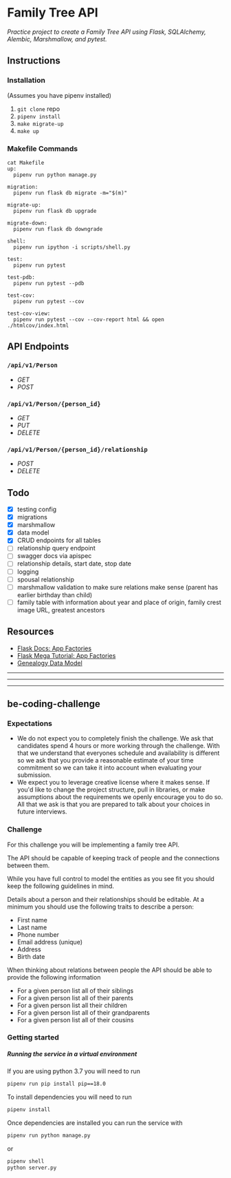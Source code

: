 # Family Tree API

*Practice project to create a Family Tree API using Flask, SQLAlchemy, Alembic, Marshmallow, and pytest.*

## Instructions

### Installation

(Assumes you have pipenv installed)

1. `git clone` repo
1. `pipenv install`
1. `make migrate-up`
1. `make up`

### Makefile Commands

```console
cat Makefile
up:
  pipenv run python manage.py

migration:
  pipenv run flask db migrate -m="$(m)"

migrate-up:
  pipenv run flask db upgrade

migrate-down:
  pipenv run flask db downgrade

shell:
  pipenv run ipython -i scripts/shell.py

test:
  pipenv run pytest

test-pdb:
  pipenv run pytest --pdb

test-cov:
  pipenv run pytest --cov

test-cov-view:
  pipenv run pytest --cov --cov-report html && open ./htmlcov/index.html
```

## API Endpoints

### `/api/v1/Person`

- *GET*
- *POST*

### `/api/v1/Person/{person_id}`

- *GET*
- *PUT*
- *DELETE*

### `/api/v1/Person/{person_id}/relationship`

- *POST*
- *DELETE*

## Todo

- [x] testing config
- [x] migrations
- [x] marshmallow
- [x] data model
- [x] CRUD endpoints for all tables
- [ ] relationship query endpoint
- [ ] swagger docs via apispec
- [ ] relationship details, start date, stop date
- [ ] logging
- [ ] spousal relationship
- [ ] marshmallow validation to make sure relations make sense (parent has earlier birthday than child)
- [ ] family table with information about year and place of origin, family crest image URL, greatest ancestors

## Resources

- [Flask Docs: App Factories](http://flask.pocoo.org/docs/1.0/patterns/appfactories/)
- [Flask Mega Tutorial: App Factories](https://blog.miguelgrinberg.com/post/the-flask-mega-tutorial-part-xv-a-better-application-structure)
- [Genealogy Data Model](http://www.databaseanswers.org/data_models/genealogy/index.htm)

---
---
---

## be-coding-challenge

### Expectations

- We do not expect you to completely finish the challenge. We ask that candidates spend 4 hours or more working through the challenge. With that we understand that everyones schedule and availability is different so we ask that you provide a reasonable estimate of your time commitment so we can take it into account when evaluating your submission.
- We expect you to leverage creative license where it makes sense. If you'd like to change the project structure, pull in libraries, or make assumptions about the requirements we openly encourage you to do so. All that we ask is that you are prepared to talk about your choices in future interviews.

### Challenge

For this challenge you will be implementing a family tree API.

The API should be capable of keeping track of people and the connections between them.

While you have full control to model the entities as you see fit you should keep the following guidelines in mind.

Details about a person and their relationships should be editable. At a minimum you should use the following traits to describe a person:

- First name
- Last name
- Phone number
- Email address (unique)
- Address
- Birth date

When thinking about relations between people the API should be able to provide the following information

- For a given person list all of their siblings
- For a given person list all of their parents
- For a given person list all their children
- For a given person list all of their grandparents
- For a given person list all of their cousins

### Getting started

##### Running the service in a virtual environment

If you are using python 3.7 you will need to run
```bash
pipenv run pip install pip==18.0
```

To install dependencies you will need to run
```bash
pipenv install
```

Once dependencies are installed you can run the service with
```bash
pipenv run python manage.py
```
or
```bash
pipenv shell
python server.py
```
